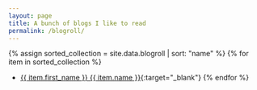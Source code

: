 ```yaml
---
layout: page
title: A bunch of blogs I like to read
permalink: /blogroll/
---
```


{% assign sorted_collection = site.data.blogroll | sort: "name" %}
{% for item in sorted_collection %}
  - [{{ item.first_name }} {{ item.name }}]({{item.url}}){:target="\_blank"}
{% endfor %}
